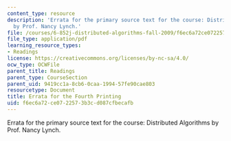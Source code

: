 ```yaml
---
content_type: resource
description: 'Errata for the primary source text for the course: Distributed Algorithms
  by Prof. Nancy Lynch.'
file: /courses/6-852j-distributed-algorithms-fall-2009/f6ec6a72ce0722573b3cd087cfbecafb_MIT6_852JF09_errata.pdf
file_type: application/pdf
learning_resource_types:
- Readings
license: https://creativecommons.org/licenses/by-nc-sa/4.0/
ocw_type: OCWFile
parent_title: Readings
parent_type: CourseSection
parent_uid: 9419cc1a-8cb6-0caa-1994-57fe90cae803
resourcetype: Document
title: Errata for the Fourth Printing
uid: f6ec6a72-ce07-2257-3b3c-d087cfbecafb
---
```

Errata for the primary source text for the course: Distributed Algorithms by Prof. Nancy Lynch.